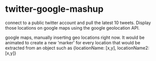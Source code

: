# twitter-google-mashup
connect to a public twitter account and pull the latest 10 tweets. Display those locations on google maps using the google geolocation API. 

google maps, manually inserting geo locations right now. It would be animated to create a new 'marker' for every location that would be extracted from an object such as {locationName: [x,y], locationName2: [x,y]} 
